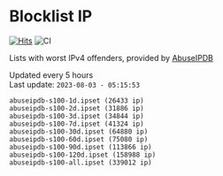 # Blocklist IP

[![Hits](https://hits.seeyoufarm.com/api/count/incr/badge.svg?url=https%3A%2F%2Fgithub.com%2Fborestad%2Fblocklist-ip%2F&count_bg=%2379C83D&title_bg=%23555555&icon=&icon_color=%23E7E7E7&title=hits&edge_flat=false)](https://hits.seeyoufarm.com)  ![CI](https://img.shields.io/github/workflow/status/borestad/blocklist-ip/CI?style=flat-square)

Lists with worst IPv4 offenders, provided by [AbuseIPDB](https://www.abuseipdb.com/)

<!-- FOOTER-PLACEHOLDER -->
Updated every 5 hours<br>
Last update: `2023-08-03 - 05:15:53`
```
abuseipdb-s100-1d.ipset (26433 ip)
abuseipdb-s100-2d.ipset (31886 ip)
abuseipdb-s100-3d.ipset (34844 ip)
abuseipdb-s100-7d.ipset (41324 ip)
abuseipdb-s100-30d.ipset (64880 ip)
abuseipdb-s100-60d.ipset (75080 ip)
abuseipdb-s100-90d.ipset (113866 ip)
abuseipdb-s100-120d.ipset (158988 ip)
abuseipdb-s100-all.ipset (339012 ip)
```
